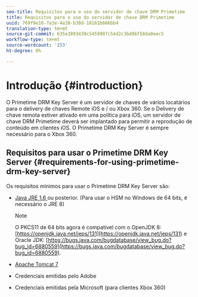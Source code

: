 ```yaml
---
seo-title: Requisitos para o uso do servidor de chave DRM Primetime
title: Requisitos para o uso do servidor de chave DRM Primetime
uuid: 769f9e10-7a3e-4a38-b30d-18181b666bb4
translation-type: tm+mt
source-git-commit: 635e2893439c5459907c54d2c3bd86f58da0eec5
workflow-type: tm+mt
source-wordcount: '153'
ht-degree: 0%

---
```



# Introdução {#introduction}

O Primetime DRM Key Server é um servidor de chaves de vários locatários para o delivery de chaves Remote iOS e / ou Xbox 360. Se o Delivery de chave remota estiver ativado em uma política para iOS, um servidor de chave DRM Primetime deverá ser implantado para permitir a reprodução de conteúdo em clientes iOS. O Primetime DRM Key Server é sempre necessário para o Xbox 360.

## Requisitos para usar o Primetime DRM Key Server {#requirements-for-using-primetime-drm-key-server}

Os requisitos mínimos para usar o Primetime DRM Key Server são:

* [Java JRE 1.6 ](https://www.oracle.com/technetwork/java/javase/downloads/index.html) ou posterior. (Para usar o HSM no Windows de 64 bits, é necessário o JRE 8)

   >[!NOTE]
   >
   >O PKCS11 de 64 bits agora é compatível com o OpenJDK 8: [https://openjdk.java.net/jeps/131](https://openjdk.java.net/jeps/131) e Oracle JDK: [https://bugs.java.com/bugdatabase/view_bug.do?bug_id=6880559](https://bugs.java.com/bugdatabase/view_bug.do?bug_id=6880559).

* [Apache Tomcat 7](https://tomcat.apache.org)
* Credenciais emitidas pelo Adobe
* Credenciais emitidas pela Microsoft (para clientes Xbox 360)